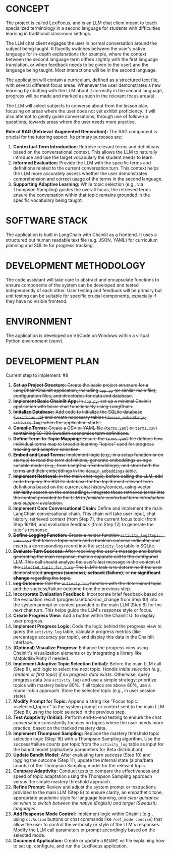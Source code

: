 # CONCEPT

The project is called LexiFocus, and is an LLM chat client meant to teach specialized terminology in a second language for students with difficulties learning in traditional classroom settings.

The LLM chat client engages the user in normal conversation around the subject being taught. It fluently switches between the user's native language for in-depth explanations (for example, where the context between the second language term differs slightly with the first language translation, or when feedback needs to be given to the user) and the language being taught. Most interactions will be in the second language.

The application will contain a curriculum, defined as a structured text file, with several different focus areas. Whenever the user demonstrates a new learning by chatting with the LLM about it correctly in the second language, progress will be made and marked as such in the relevant focus area(s).

The LLM will select subjects to converse about from the lesson plan, focusing on areas where the user does not yet exhibit proficiency. It will also attempt to gently guide conversations, through use of follow-up questions, towards areas where the user needs more practice.

**Role of RAG (Retrieval-Augmented Generation):**
The RAG component is crucial for the tutoring aspect. Its primary purposes are:
1.  **Contextual Term Introduction:** Retrieve relevant terms and definitions based on the conversational context. This allows the LLM to naturally introduce and use the target vocabulary the student needs to learn.
2.  **Informed Evaluation:** Provide the LLM with the specific terms and definitions related to the current conversation turn. This context helps the LLM more accurately assess whether the user demonstrates comprehension and correct usage of the terms in the second language.
3.  **Supporting Adaptive Learning:** While topic selection (e.g., via Thompson Sampling) guides the overall focus, the retrieved terms ensure the conversation within that topic remains grounded in the specific vocabulary being taught.

# SOFTWARE STACK

The application is built in LangChain with Chainlit as a frontend.
It uses a structured but human readable text file (e.g. JSON, YAML) for curriculum planning and SQLite for progress tracking.

# DEVELOPMENT METHODOLOGY

The code assistant will take care to abstract and encapsulate functions to ensure components of the system can be developed and tested independently of each other. User testing and feedback will be primary but unit testing can be suitable for specific crucial components, especially if they have no visible frontend.

# ENVIRONMENT

The application is developed on VSCode on Windows within a virtual Python environment (venv).

# DEVELOPMENT PLAN

Current step to implement: #8

1.  ~~**Set up Project Structure:** Create the basic project structure for a LangChain/Chainlit application, including `app.py` (or similar main file), configuration files, and directories for data and database.~~
2.  ~~**Implement Basic Chainlit App:** In `app.py`, set up a minimal Chainlit application with basic chat functionality using LangChain.~~
3.  ~~**Initialize Database:** Add code to initialize the SQLite database (`lexifocus.db`) and create necessary tables (`domain_embeddings`, `activity_log`) when the application starts.~~
4.  ~~**Compile Terms:** Create a CSV or YAML file (`terms.yaml` or `terms.csv`) containing 50-100 Swedish economics term definitions.~~
5.  ~~**Define Term-to-Topic Mapping:** Ensure the `terms.yaml` file defines how individual terms map to broader learning "topics" used for progress tracking and adaptive selection.~~
6.  ~~**Embed and Load Terms:** Implement logic (e.g., in a setup function or on startup) to read the term definitions, generate embeddings using a suitable model (e.g., from LangChain Embeddings), and store both the terms and their embeddings in the `domain_embeddings` table.~~
7.  ~~**Implement Retrieval:** In the main chat logic, before calling the LLM, add code to query the SQLite database for the top 3 most relevant term definitions based on the current chat history/context, using vector similarity search on the embeddings. Integrate these retrieved terms into the context provided to the LLM *to facilitate contextual term introduction and support evaluation*.~~
8.  **Implement Core Conversational Chain:** Define and implement the main LangChain conversational chain. This chain will take user input, chat history, retrieved context (from Step 7), the current focus topic (from Step 16/19), and evaluation feedback (from Step 12) to generate the tutor's response.
9.  ~~**Define Logging Function:** Create a helper function `activity_log(topic, success)` that takes a topic name and a boolean success indicator, and inserts a corresponding record into the `activity_log` table in SQLite.~~
10. ~~**Evaluate Turn Success:** After receiving the user's message and before generating the main response, make a separate call to the configured LLM. This call should analyze the user's last message in the context of the `selected_topic_for_turn`. The LLM's task is to determine if the user demonstrated **progress (success)**, **setback (failure)**, or **no significant change** regarding the topic.~~
11. ~~**Log Outcome:** Call the `activity_log` function with the determined topic and the success/failure outcome from the previous step.~~
12. **Incorporate Evaluation Feedback:** Incorporate brief feedback based on the evaluation result (progress/setback/no_change from Step 10) into the system prompt or context provided to the main LLM (Step 8) for the *next* chat turn. This helps guide the LLM's response style or focus.
13. **Create Progress View:** Add a button within the Chainlit UI to display user progress.
14. **Implement Progress Logic:** Code the logic behind the progress view to query the `activity_log` table, calculate progress metrics (like percentage accuracy per topic), and display this data in the Chainlit interface.
15. **(Optional) Visualize Progress:** Enhance the progress view using Chainlit's visualization elements or by integrating a library like Matplotlib/Plotly if needed.
16. **Implement Adaptive Topic Selection (Initial):** Before the main LLM call (Step 8), add logic to select the next topic. *Handle initial selection (e.g., random or first topic) if no progress data exists.* Otherwise, query progress data (via `activity_log`) and use a simple strategy: prioritize topics with mastery below 80%. If all topics are above 80%, use a round-robin approach. Store the selected topic (e.g., in user session state).
17. **Modify Prompt for Topic:** Append a string like "Focus topic: <selected_topic>" to the system prompt or context sent to the main LLM (Step 8), using the topic selected in the previous step.
18. **Test Adaptivity (Initial):** Perform end-to-end testing to ensure the chat conversation consistently focuses on topics where the user needs more practice, based on the tracked mastery data.
19. **Implement Thompson Sampling:** Replace the mastery threshold topic selection logic (Step 16) with a Thompson Sampling algorithm. Use the success/failure counts per topic from the `activity_log` table as input for the bandit model (alpha/beta parameters for Beta distribution).
20. **Update Bandit Model:** After evaluating turn success (Step 10) and logging the outcome (Step 11), update the internal state (alpha/beta counts) of the Thompson Sampling model for the relevant topic.
21. **Compare Adaptivity:** Conduct tests to compare the effectiveness and speed of topic adaptation using the Thompson Sampling approach versus the simple mastery threshold approach.
22. **Refine Prompt:** Review and adjust the system prompt or instructions provided to the main LLM (Step 8) to ensure clarity, an empathetic tone, appropriate academic style for language learning, *and clear guidance on when to switch between the native (English) and target (Swedish) languages*.
23. **Add Response Mode Control:** Implement logic within Chainlit (e.g., using `cl.Action` buttons or chat commands like `/set_mode concise`) that allow the user to control the verbosity or style of the LLM's responses. Modify the LLM call parameters or prompt accordingly based on the selected mode.
24. **Document Application:** Create or update a `README.md` file explaining how to set up, configure, and run the LexiFocus application.